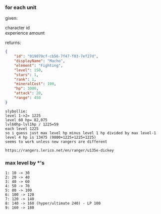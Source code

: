### for each unit

given:

character id  
experience amount

returns:

```json
{
	"id": "019079cf-cb56-7f47-f03-7ef27d",
	"displayName": "Macho",
	"element": "Fighting",
	"level": 150,
	"stars": 1,
	"rank": 1,
	"mineralCost": 100,
	"hp": 3000,
	"attack": 20,
	"range": 450
}
```

```
slybollie:
level 1->2= 1225
level 60 hp= 82,075
lvl60hp-lvl1hp / 1225=59
each level 1225
so i guess just max level hp minus level 1 hp divided by max level-1
level 4 hp is 13475 (9800+1225+1225+1225)
seems to work unless new rangers are different

https://rangers.lerico.net/en/ranger/u135e-dickey
```

### max level by \*'s

```
1: 10 -> 30
2: 20 -> 40
3: 40 -> 60
4: 50 -> 70
5: 80 -> 100
6: 100 -> 120
7: 120 -> 140
8: 140 -> 160 (hyper/ultimate 240) - LP 100
9: 160 -> 180
```
